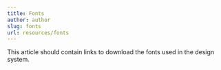 ```yaml
---
title: Fonts
author: author
slug: fonts
url: resources/fonts
---
```


This article should contain links to download the fonts used in the design system.
